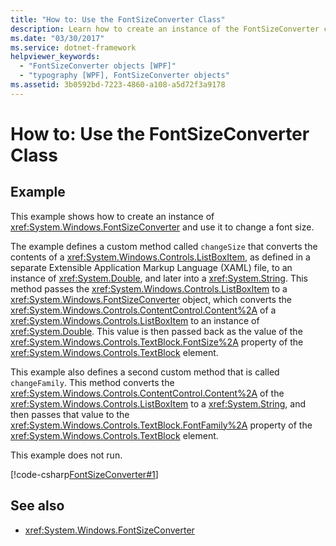 ```yaml
---
title: "How to: Use the FontSizeConverter Class"
description: Learn how to create an instance of the FontSizeConverter class and discover how to use it to change font sizes.
ms.date: "03/30/2017"
ms.service: dotnet-framework
helpviewer_keywords:
  - "FontSizeConverter objects [WPF]"
  - "typography [WPF], FontSizeConverter objects"
ms.assetid: 3b0592bd-7223-4860-a108-a5d72f3a9178
---
```

# How to: Use the FontSizeConverter Class

## Example

This example shows how to create an instance of <xref:System.Windows.FontSizeConverter> and use it to change a font size.

The example defines a custom method called `changeSize` that converts the contents of a <xref:System.Windows.Controls.ListBoxItem>, as defined in a separate Extensible Application Markup Language (XAML) file, to an instance of <xref:System.Double>, and later into a <xref:System.String>. This method passes the <xref:System.Windows.Controls.ListBoxItem> to a <xref:System.Windows.FontSizeConverter> object, which converts the <xref:System.Windows.Controls.ContentControl.Content%2A> of a <xref:System.Windows.Controls.ListBoxItem> to an instance of <xref:System.Double>. This value is then passed back as the value of the <xref:System.Windows.Controls.TextBlock.FontSize%2A> property of the <xref:System.Windows.Controls.TextBlock> element.

This example also defines a second custom method that is called `changeFamily`. This method converts the <xref:System.Windows.Controls.ContentControl.Content%2A> of the <xref:System.Windows.Controls.ListBoxItem> to a <xref:System.String>, and then passes that value to the <xref:System.Windows.Controls.TextBlock.FontFamily%2A> property of the <xref:System.Windows.Controls.TextBlock> element.

This example does not run.

[!code-csharp[FontSizeConverter#1](~/samples/snippets/csharp/VS_Snippets_Wpf/FontSizeConverter/CSharp/Window1.xaml.cs#1)]

## See also

- <xref:System.Windows.FontSizeConverter>
